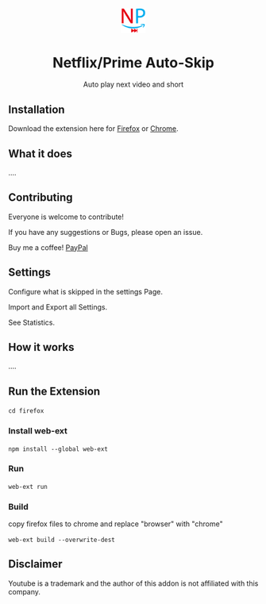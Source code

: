<div align="center">

<img src="firefox/icons/NetflixAmazon%20Auto-Skip.svg" width="10%">

# Netflix/Prime Auto-Skip

Auto play next video and short

</div>

## Installation

Download the extension here for [Firefox](https://addons.mozilla.org/) or [Chrome](https://chrome.google.com/).


## What it does

....


## Contributing

Everyone is welcome to contribute!

If you have any suggestions or Bugs, please open an issue.

Buy me a coffee! [PayPal](https://paypal.me/MarvinKrebber)


## Settings

Configure what is skipped in the settings Page.

Import and Export all Settings.

See Statistics.
  

## How it works

....

## Run the Extension
```cd firefox```
### Install web-ext
```npm install --global web-ext```
### Run
```web-ext run```
### Build
copy firefox files to chrome and replace "browser" with "chrome"

```web-ext build --overwrite-dest```

## Disclaimer

Youtube is a trademark and the author of this addon is not affiliated with this company.
